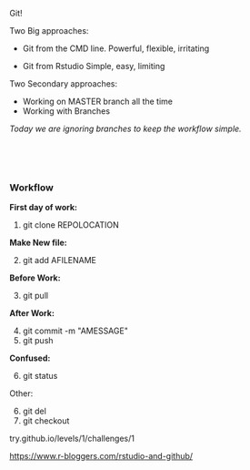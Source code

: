 Git!

Two Big approaches:

- Git from the CMD line.
      Powerful, flexible, irritating

- Git from Rstudio
      Simple, easy, limiting

Two Secondary approaches:
- Working on MASTER branch all the time
- Working with Branches

*Today we are ignoring branches to keep the workflow simple.*

  &nbsp;

  &nbsp;



### Workflow

**First day of work:**

1. git clone REPOLOCATION

**Make New file:**

2. git add AFILENAME

**Before Work:**

3. git pull

**After Work:**

4. git commit -m "AMESSAGE"
5. git push

**Confused:**

6. git status

Other:

6. git del
7. git checkout



try.github.io/levels/1/challenges/1


https://www.r-bloggers.com/rstudio-and-github/
